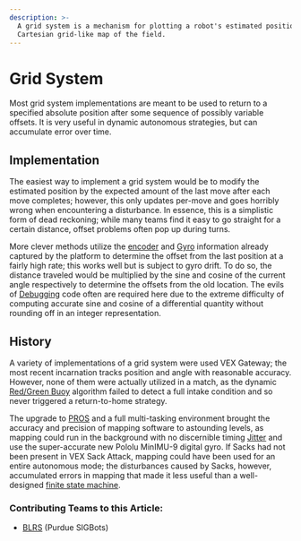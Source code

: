 ```yaml
---
description: >-
  A grid system is a mechanism for plotting a robot's estimated position on a
  Cartesian grid-like map of the field.
---
```


# Grid System

Most grid system implementations are meant to be used to return to a specified absolute position after some sequence of possibly variable offsets. It is very useful in dynamic autonomous strategies, but can accumulate error over time.

## Implementation

The easiest way to implement a grid system would be to modify the estimated position by the expected amount of the last move after each move completes; however, this only updates per-move and goes horribly wrong when encountering a disturbance. In essence, this is a simplistic form of dead reckoning; while many teams find it easy to go straight for a certain distance, offset problems often pop up during turns.

More clever methods utilize the [encoder](../../vex-electronics/vex-sensors/encoder.md) and [Gyro](../../vex-electronics/vex-sensors/gyroscope.md) information already captured by the platform to determine the offset from the last position at a fairly high rate; this works well but is subject to gyro drift. To do so, the distance traveled would be multiplied by the sine and cosine of the current angle respectively to determine the offsets from the old location. The evils of [Debugging](../general/debugging.md) code often are required here due to the extreme difficulty of computing accurate sine and cosine of a differential quantity without rounding off in an integer representation.

## History

A variety of implementations of a grid system were used VEX Gateway; the most recent incarnation tracks position and angle with reasonable accuracy. However, none of them were actually utilized in a match, as the dynamic [Red/Green Buoy](../object-recognition/red-green-buoy.md) algorithm failed to detect a full intake condition and so never triggered a return-to-home strategy.

The upgrade to [PROS](../vex-programming-software/pros/) and a full multi-tasking environment brought the accuracy and precision of mapping software to astounding levels, as mapping could run in the background with no discernible timing [Jitter](../../electronics/general/jitter.md) and use the super-accurate new Pololu MinIMU-9 digital gyro. If Sacks had not been present in VEX Sack Attack, mapping could have been used for an entire autonomous mode; the disturbances caused by Sacks, however, accumulated errors in mapping that made it less useful than a well-designed [finite state machine](../general/finite-state-machine.md).

### Contributing Teams to this Article:

* [BLRS](https://purduesigbots.com/) \(Purdue SIGBots\)


